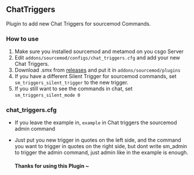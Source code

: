 ## ChatTriggers
Plugin to add new Chat Triggers for sourcemod Commands.

### How to use
1. Make sure you installed sourcemod and metamod on you csgo Server
2. Edit `addons/sourcemod/configs/chat_triggers.cfg` and add your new Chat Triggers.
3. Download .smx from [releases](https://github.com/MoritzLoewenstein/ChatTriggers/releases) and put it in `addons/sourcemod/plugins`
3. If you have a different Silent Trigger for sourcemod commands, set `sm_triggers_silent_trigger` to the new trigger.
4. If you still want to see the commands in chat, set `sm_triggers_silent_mode 0`

### chat_triggers.cfg

- If you leave the example in, `example` in Chat triggers the sourcemod admin command
- Just put you new trigger in quotes on the left side, and the command you want to trigger
  in quotes on the right side, but dont write sm_admin to trigger the admin command, 
  just admin like in the example is enough.
  
  #### Thanks for using this Plugin ~
